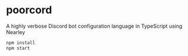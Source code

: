 # poorcord
A highly verbose Discord bot configuration language in TypeScript using Nearley

```sh
npm install
npm start
```
